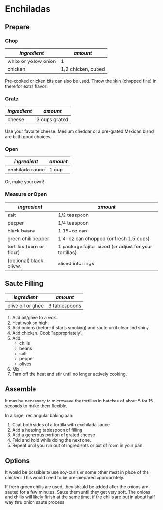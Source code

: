 # Enchiladas

## Prepare

### Chop

| *ingredient* | *amount* |
| --- | --- |
| white or yellow onion | 1 |
| chicken | 1/2 chicken, cubed |

Pre-cooked chicken bits can also be used. Throw the skin (chopped fine) in there for extra flavor!

### Grate

| *ingredient* | *amount* |
| --- | --- |
| cheese | 3 cups grated |

Use your favorite cheese. Medium cheddar or a pre-grated Mexican blend are both good choices.

### Open

| *ingredient* | *amount* |
| --- | --- |
| enchilada sauce | 1 cup |

Or, make your own!

### Measure or Open

| *ingredient* | *amount* |
| --- | --- |
| salt | 1/2 teaspoon |
| pepper | 1/4 teaspoon |
| black beans | 1 15-oz can |
| green chili pepper | 1 4-oz can chopped (or fresh 1.5 cups) |
| tortillas (corn or flour) | 1 package fajita-sized (or adjust for your tortillas) |
| (optional) black olives | sliced into rings |

## Saute Filling

| *ingredient* | *amount* |
| --- | --- |
| olive oil or ghee | 3 tablespoons |

1. Add oil/ghee to a wok.
1. Heat wok on high.
1. Add onions (before it starts smoking) and saute until clear and shiny.
1. Add chicken. Cook "appropriately".
1. Add:
   * chilis
   * beans
   * salt
   * pepper
   * olives
1. Mix.
1. Turn off the heat and stir until no longer actively cooking.

## Assemble

It may be necessary to microwave the tortillas in batches of about 5 for 15 seconds to make them flexible.

In a large, rectangular baking pan:

1. Coat both sides of a tortilla with enchilada sauce
1. Add a heaping tablespoon of filling
1. Add a generous portion of grated cheese
1. Fold and hold while doing the next one.
1. Repeat until you run out of ingredients or out of room in your pan.

## Options

It would be possible to use soy-curls or some other meat in place of the chicken.  This would need to be pre-prepared appropriately.

If fresh green chilis are used, they should be added after the onions are sauted for a few minutes. Saute them until they get very soft. The onions and chilis will likely finish at the same time, if the chilis are put in about half way thru onion saute process.
